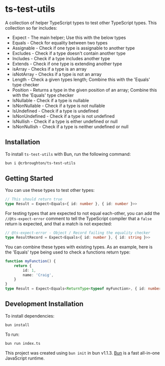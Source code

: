 # ts-test-utils

A collection of helper TypeScript types to test other TypeScript types. This collection so far includes:

- Expect - The main helper; Use this with the below types
- Equals - Check for equality between two types
- Assignable - Check if one type is assignable to another type
- Excludes - Check if a type doesn't contain another type
- Includes - Check if a type includes another type
- Extends - Check if one type is extending another type
- isArray - Checks if a type is an array
- isNotArray - Checks if a type is not an array
- Length - Check a given types length; Combine this with the 'Equals' type checker
- Position - Returns a type in the given position of an array; Combine this with the 'Equals' type checker
- IsNullable - Check if a type is nullable
- IsNonNullable - Check if a type is not nullable
- IsUndefined - Check if a type is undefined
- IsNonUndefined - Check if a type is not undefined
- IsNullish - Check if a type is either undefined or null
- IsNonNullish - Check if a type is neither undefined or null

## Installation

To install `ts-test-utils` with Bun, run the following command:

```bash
bun i @crbroughton/ts-test-utils
```

## Getting Started

You can use these types to test other types:

```typescript
// This should return true
type Result = Expect<Equals<{ id: number }, { id: number }>>
```

For testing types that are expected to not equal each-other, you can
add the `//@ts-expect-error` comment to tell the TypeScript compiler
that a `false` return is expected, and that a match is not expected:

```typescript
// @ts-expect-error - Object / Record failing the equality checker
type ResultRecord = Expect<Equals<{ id: number }, { id: string }>>
```

You can combine these types with existing types. As an example,
here is the 'Equals' type being used to check a functions return type:

```typescript
function myFunction() {
    return {
        id: 1,
        name: 'Craig',
    }
}
type Result = Expect<Equals<ReturnType<typeof myFunction>, { id: number, name: string }>>
```

## Development Installation

To install dependencies:

```bash
bun install
```

To run:

```bash
bun run index.ts
```

This project was created using `bun init` in bun v1.1.3. [Bun](https://bun.sh) is a fast all-in-one JavaScript runtime.
